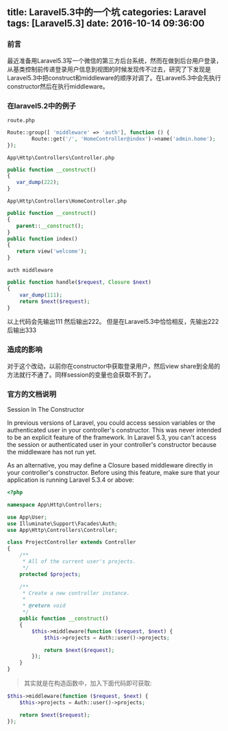 title: Laravel5.3中的一个坑
categories: Laravel
tags: [Laravel5.3]
date: 2016-10-14 09:36:00
---
### 前言
最近准备用Laravel5.3写一个微信的第三方后台系统，然而在做到后台用户登录，从基类控制前传递登录用户信息到视图的时候发现传不过去，研究了下发现是Laravel5.3中把construct和middleware的顺序对调了。在Laravel5.3中会先执行constructor然后在执行middleware。
<!-- more -->
### 在laravel5.2中的例子
`route.php`
```php
Route::group([ 'middleware' => 'auth'], function () {
        Route::get('/', 'HomeController@index')->name('admin.home');
});
```
 `App\Http\Controllers\Controller.php`
 ```php
public function __construct()
{
    var_dump(222);
}
 ```
 `App\Http\Controllers\HomeController.php`
 ```php
public function __construct()
{
    parent::__construct();
}
public function index()
{
    return view('welcome');
}
 ```
`auth middleware`
```php
public function handle($request, Closure $next)
{
    var_dump(111);
    return $next($request);
}
```
以上代码会先输出111  然后输出222。
但是在Laravel5.3中恰恰相反，先输出222  后输出333

### 造成的影响
对于这个改动，以前你在constructor中获取登录用户，然后view share到全局的方法就行不通了。同样session的变量也会获取不到了。

### 官方的文档说明
Session In The Constructor

In previous versions of Laravel, you could access session variables or the authenticated user in your controller's constructor. This was never intended to be an explicit feature of the framework. In Laravel 5.3, you can't access the session or authenticated user in your controller's constructor because the middleware has not run yet.

As an alternative, you may define a Closure based middleware directly in your controller's constructor. Before using this feature, make sure that your application is running Laravel 5.3.4 or above:

```php
<?php

namespace App\Http\Controllers;

use App\User;
use Illuminate\Support\Facades\Auth;
use App\Http\Controllers\Controller;

class ProjectController extends Controller
{
    /**
     * All of the current user's projects.
     */
    protected $projects;

    /**
     * Create a new controller instance.
     *
     * @return void
     */
    public function __construct()
    {
        $this->middleware(function ($request, $next) {
            $this->projects = Auth::user()->projects;

            return $next($request);
        });
    }
}
```
> 其实就是在构造函数中，加入下面代码即可获取:
```php
$this->middleware(function ($request, $next) {
    $this->projects = Auth::user()->projects;

    return $next($request);
});
```
